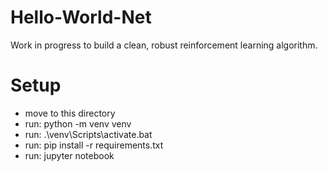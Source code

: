 # Hello-World-Net

Work in progress to build a clean, robust reinforcement learning algorithm.

# Setup

* move to this directory
* run: python -m venv venv
* run: .\venv\Scripts\activate.bat
* run: pip install -r requirements.txt
* run: jupyter notebook